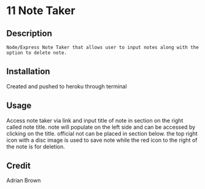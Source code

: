  # 11 Note Taker

 ## Description

    Node/Express Note Taker that allows user to input notes along with the option to delete note.

## Installation 
Created and pushed to heroku  through terminal

## Usage

Access note taker via link and input title of note in section on the right called note title. note will populate on the left side and can be accessed by clicking on the title.
official not can be placed in section below. the top right icon with a disc image is used to save note while the red icon to the right of the note is for deletion.

## Credit
  Adrian Brown

